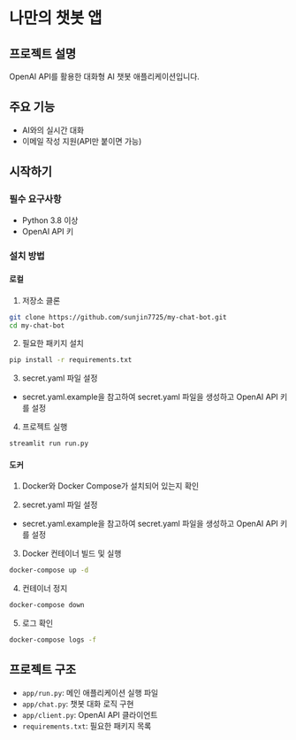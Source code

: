 # 나만의 챗봇 앱

## 프로젝트 설명
OpenAI API를 활용한 대화형 AI 챗봇 애플리케이션입니다.

## 주요 기능
- AI와의 실시간 대화
- 이메일 작성 지원(API만 붙이면 가능)

## 시작하기

### 필수 요구사항
- Python 3.8 이상
- OpenAI API 키

### 설치 방법
#### 로컬
1. 저장소 클론
```bash
git clone https://github.com/sunjin7725/my-chat-bot.git
cd my-chat-bot
```

2. 필요한 패키지 설치
```bash
pip install -r requirements.txt
```

3. secret.yaml 파일 설정
- secret.yaml.example을 참고하여 secret.yaml 파일을 생성하고 OpenAI API 키를 설정

4. 프로젝트 실행
```bash
streamlit run run.py
```

#### 도커
1. Docker와 Docker Compose가 설치되어 있는지 확인

2. secret.yaml 파일 설정
- secret.yaml.example을 참고하여 secret.yaml 파일을 생성하고 OpenAI API 키를 설정

3. Docker 컨테이너 빌드 및 실행
```bash
docker-compose up -d
```

4. 컨테이너 정지
```bash
docker-compose down
```

5. 로그 확인
```bash
docker-compose logs -f
```

## 프로젝트 구조
- `app/run.py`: 메인 애플리케이션 실행 파일
- `app/chat.py`: 챗봇 대화 로직 구현
- `app/client.py`: OpenAI API 클라이언트
- `requirements.txt`: 필요한 패키지 목록